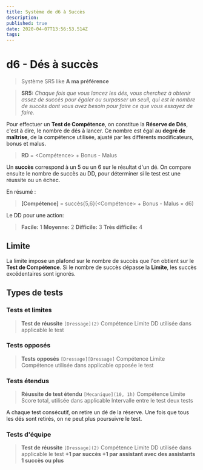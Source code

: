 ```yaml
---
title: Système de d6 à Succès
description: 
published: true
date: 2020-04-07T13:56:53.514Z
tags: 
---
```


# d6 - Dés à succès

> Système SR5 like
> **A ma préférence**

> **SR5:**
_Chaque fois que vous lancez les dés, vous cherchez à obtenir assez de succès pour égaler ou surpasser un seuil, qui est le nombre de succès dont vous avez besoin pour faire ce que vous essayez de faire._

Pour effectuer un **Test de Compétence**, on constitue la **Réserve de Dés**, c'est à dire, le nombre de dés à lancer.
Ce nombre est égal au **degré de maîtrise**, de la compétence utilisée, ajusté par les différents modificateurs, bonus et malus.

> **RD** = <Compétence> + Bonus - Malus

Un **succès** correspond à un 5 ou un 6 sur le résultat d'un dé. On compare ensuite le nombre de succès au DD, pour déterminer si le test est une réussite ou un échec.

En résumé :
> **[Compétence]** = succès{5,6}(<Compétence> + Bonus - Malus × d6) 

Le DD pour une action:
> **Facile:**                1
> **Moyenne:**          2
> **Difficile:**             3
> **Très difficile:**    4

## Limite

La limite impose un plafond sur le nombre de succès que l'on obtient sur le **Test de Compétence**. Si le nombre de succès dépasse la **Limite**, les succès excédentaires sont ignorés. 

## Types de tests

### Tests et limites

>  **Test de réussite**
> `[Dressage](2)`
> Compétence                  Limite          DD
> utilisée dans               applicable
> le test 

### Tests opposés

>  **Tests opposés**
> `[Dressage][Dressage]`
> Compétence                  Limite          Compétence
> utilisée dans               applicable         opposée
> le test 

### Tests étendus

> **Réussite de test étendu**
> `[Mecanique](10, 1h)`
> Compétence                    Limite           Score total, 
> utilisée dans                 applicable       Intervalle entre
> le test                                                       deux tests 

A chaque test consécutif, on retire un dé de la réserve. 
Une fois que tous les dés sont retirés, on ne peut plus poursuivre le test. 

### Tests d'équipe

>  **Test de réussite**
> `[Dressage](2)`
> Compétence                   Limite         DD
> utilisée dans                applicable
> le test
> **+1 par succès        +1 par assistant avec
> des assistants            1 succès ou plus**